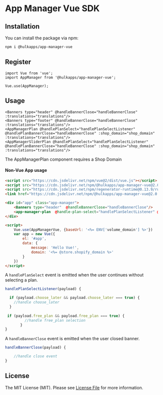 # App Manager Vue SDK

[//]: # (This is where your description should go. Try and limit it to a paragraph or two, and maybe throw in a mention of what PSRs you support to avoid any confusion with users and contributors.)

## Installation

You can install the package via npm:

```bash
npm i @hulkapps/app-manager-vue
```

## Register

```vue
import Vue from 'vue';
import AppManager from '@hulkapps/app-manager-vue';

Vue.use(AppManager);
```


## Usage

```vue
<Banners type="header" @handleBannerClose="handleBannerClose" :translations="translations"/>
<Banners type="footer" @handleBannerClose="handleBannerClose" :translations="translations"/>
<AppManagerPlan @handlePlanSelect="handlePlanSelectListener" @handlePlanBannerClose="handleBannerClose" :shop_domain="shop_domain" :translations="translations"/>
<AppManagerSliderPlan @handlePlanSelect="handlePlanSelectListener" @handlePlanBannerClose="handleBannerClose" :shop_domain="shop_domain" :translations="translations"/>
```
The AppManagerPlan component requires a Shop Domain

#### Non-Vue App usage

```html
<script src="https://cdn.jsdelivr.net/npm/vue@2/dist/vue.js"></script>
<script src="https://cdn.jsdelivr.net/npm/@hulkapps/app-manager-vue@2.0.3/dist/app-manager-vue.min.js"></script>
<script src="https://cdn.jsdelivr.net/npm/regenerator-runtime@0.13.9/runtime.min.js"></script>
<link href="https://cdn.jsdelivr.net/npm/@hulkapps/app-manager-vue@2.0.3/dist/hulkapps-app-manager.css" rel="stylesheet">

<div id="app" class="app-manager">
    <Banners type="header"  @handleBannerClose="handleBannerClose"/>
    <app-manager-plan  @handle-plan-select="handlePlanSelectListener" @handlePlanBannerClose="handleBannerClose" :translations="translations" shop_domain="<%= @store.shopify_domain %>" />
</div>

<script>
    Vue.use(AppManagerVue, {baseUrl: '<%= ENV['volume_domain'] %>'})
    var app = new Vue({
        el: '#app',
        data: {
            message: 'Hello Vue!',
            domain: '<%= @store.shopify_domain %>'
        }
    })
</script>
```

A `handlePlanSelect` event is emitted when the user continues without selecting a plan.

```javascript
handlePlanSelectListener(payload) {

  if (payload.choose_later && payload.choose_later === true) {
    //handle choose_later
  }
    
 if (payload.free_plan && payload.free_plan === true) {
         //handle free_plan selection
       }
}
```


A `handleBannerClose` event is emitted when the user closed banner.

```javascript
handleBannerClose(payload) {

    //handle close event
}
```

## License

The MIT License (MIT). Please see [License File](LICENSE) for more information.